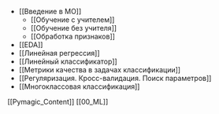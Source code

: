 * [[Введение в МО]]
	* [[Обучение с учителем]]
	* [[Обучение без учителя]]
	* [[Обработка признаков]]
* [[EDA]]
* [[Линейная регрессия]]
* [[Линейный классификатор]]
* [[Метрики качества в задачах классификации]]
* [[Регуляризация. Кросс-валидация. Поиск параметров]]
* [[Многоклассовая классификация]]

[[Pymagic_Content]]  [[00_ML]] 